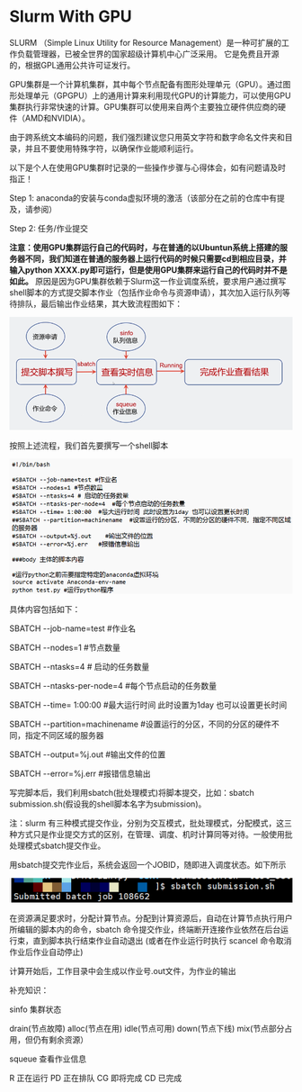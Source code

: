 # Slurm With GPU
SLURM （Simple Linux Utility for Resource Management）是一种可扩展的工作负载管理器，已被全世界的国家超级计算机中心广泛采用。 它是免费且开源的，根据GPL通用公共许可证发行。

GPU集群是一个计算机集群，其中每个节点配备有图形处理单元（GPU）。通过图形处理单元（GPGPU）上的通用计算来利用现代GPU的计算能力，可以使用GPU集群执行非常快速的计算。GPU集群可以使用来自两个主要独立硬件供应商的硬件（AMD和NVIDIA）。

由于跨系统文本编码的问题，我们强烈建议您只用英文字符和数字命名文件夹和目录，并且不要使用特殊字符，以确保作业能顺利运行。

以下是个人在使用GPU集群时记录的一些操作步骤与心得体会，如有问题请及时指正！

Step 1: anaconda的安装与conda虚拟环境的激活（该部分在之前的仓库中有提及，请参阅）

Step 2: 任务/作业提交

**注意：使用GPU集群运行自己的代码时，与在普通的以Ubuntun系统上搭建的服务器不同，我们知道在普通的服务器上运行代码的时候只需要cd到相应目录，并输入python XXXX.py即可运行，但是使用GPU集群来运行自己的代码时并不是如此。**
原因是因为GPU集群依赖于Slurm这一作业调度系统，要求用户通过撰写shell脚本的方式提交脚本作业（包括作业命令与资源申请），其次加入运行队列等待排队，最后输出作业结果，其大致流程图如下：

![The work flow of GPU Slurm](Flow.png)

按照上述流程，我们首先要撰写一个shell脚本

![Contents in shell](shell.png)

具体内容包括如下：

SBATCH --job-name=test #作业名

SBATCH --nodes=1 #节点数量

SBATCH --ntasks=4 # 启动的任务数量

SBATCH --ntasks-per-node=4  #每个节点启动的任务数量

SBATCH --time= 1:00:00  #最大运行时间 此时设置为1day 也可以设置更长时间

SBATCH --partition=machinename  #设置运行的分区，不同的分区的硬件不同，指定不同区域的服务器

SBATCH --output=%j.out    #输出文件的位置

SBATCH --error=%j.err   #报错信息输出

写完脚本后，我们利用sbatch(批处理模式)将脚本提交，比如：sbatch submission.sh(假设我的shell脚本名字为submission)。

注：slurm 有三种模式提交作业，分别为交互模式，批处理模式，分配模式，这三种方式只是作业提交方式的区别，在管理、调度、机时计算同等对待。一般使用批处理模式sbatch提交作业。

用sbatch提交完作业后，系统会返回一个JOBID，随即进入调度状态。如下所示

![JOBID](JOBID.png)

在资源满足要求时，分配计算节点。分配到计算资源后，自动在计算节点执行用户所编辑的脚本内的命令，sbatch 命令提交作业，终端断开连接作业依然在后台运行束，直到脚本执行结束作业自动退出 (或者在作业运行时执行 scancel 命令取消作业后作业自动停止)

计算开始后，工作目录中会生成以作业号.out文件，为作业的输出

补充知识：

sinfo 集群状态

drain(节点故障)
alloc(节点在用)
idle(节点可用)
down(节点下线)
mix(节点部分占用，但仍有剩余资源）

squeue 查看作业信息

R 正在运行
PD 正在排队
CG 即将完成
CD 已完成
